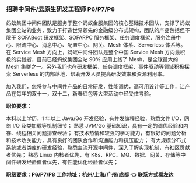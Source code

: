### 招聘中间件/云原生研发工程师 P6/P7/P8
蚂蚁集团中间件团队是服务于整个蚂蚁金服集团的核心基础技术团队，支撑了蚂蚁集团全站的业务，致力于打造世界领先的金融级分布式架构，团队的产品包括但不限于 SOFABoot 研发框架、SOFARPC 服务框架、任务调度框架、服务注册中心、限流中心、消息中心、配置中心、网关、Mesh 体系、Serverless 体系等。在 Service Mesh 方向上，蚂蚁中间件团队是整个中国 Service Mesh 方向最积极的实践者，目前已经蚂蚁集团全站 90% 应用上线了 Mesh，是全球最大的 Mesh 集群之一。另外我们也在研发框架、任务调度框架、事件驱动等领域积极探索 Serverless 的内部落地，帮助开发人员提高研发效率和资源利用率。

加入我们，您将参与中间件产品的日常研发，性能调优，高可用设计等工作，让产品在每年的双十一，双十二，新春红包等大型活动中经受住考验。

**职位要求：**

本科以上学历，1 年以上 Java/Go 开发经验，有并发编程经验，熟悉文件 I/O，网络 I/O 及类加载等机制细节；
熟悉 JVM/Go 基础知识，具有一定的调优经验和内存、线程相关问题排查经验；
有技术热情和较强的学习能力，有很好的问题分析和技术攻关能力，具有良好的团队合作和沟通能力和抗压能力；
有大规模分布式系统或者类库的研发经验，熟悉主流开源中间件，深入了解实现机制，有社区贡献者优先；
熟悉 Linux 内核者优先，有 K8s、RPC、MQ、数据、网关、存储等中间件研发经验值者优先，有性能优化经验者优先；


**职级要求：P6/P7/P8**
**工作地址：杭州/上海/广州/成都**
**👈 联系方式看左边**
